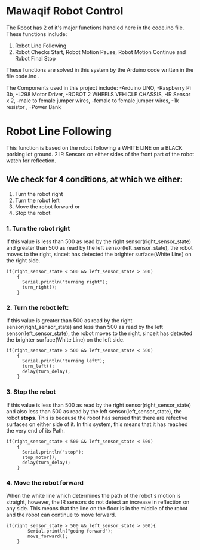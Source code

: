 # Mawaqif Robot Control

The Robot has 2 of it's major functions handled here in the code.ino file.
These functions include:
1. Robot Line Following
2. Robot Checks Start, Robot Motion Pause, Robot Motion Continue  and Robot Final Stop

These functions are solved in this system by the Arduino code written in the file code.ino .

The Components used in this project include:
-Arduino UNO,
-Raspberry Pi 3b,
-L298 Motor Driver,
-ROBOT 2 WHEELS VEHICLE CHASSIS,
-IR Sensor x 2,
-male to female jumper wires,
-female to female jumper wires,
-1k resistor ,
-Power Bank

# Robot Line Following

This function is based on the robot following a WHITE LINE on a BLACK parking lot ground.
2 IR Sensors on either sides of the front part of the robot watch for reflection. 
## We check for 4 conditions, at which we either:
1. Turn the robot right
2. Turn the robot left
3. Move the robot forward or
4. Stop the robot

### 1.  Turn the robot right
  If this value is less than 500 as read by the right sensor(right_sensor_state) and greater than 500 as read by the left sensor(left_sensor_state), the robot moves to the right, sinceit has detected the brighter surface(White Line) on the right side.
```
if(right_sensor_state < 500 && left_sensor_state > 500)
    {
      Serial.println("turning right");
      turn_right();
    } 
```
    
### 2.  Turn the robot left:
 If this value is greater than 500 as read by the right sensor(right_sensor_state) and less than 500 as read by the left sensor(left_sensor_state), the robot moves to the right, sinceit has detected the brighter surface(White Line) on the left side.
```
if(right_sensor_state > 500 && left_sensor_state < 500)
    {
      Serial.println("turning left");
      turn_left();
      delay(turn_delay);
    }
``` 
### 3.  Stop the robot
If this value is less than 500 as read by the right sensor(right_sensor_state) and also less than 500 as read by the left sensor(left_sensor_state), the robot **stops**. This is because the robot has sensed that there are refective surfaces on either side of it. In this system, this means that it has reached the very end of its Path.
```
if(right_sensor_state < 500 && left_sensor_state < 500)
    {
      Serial.println("stop");
      stop_motor();
      delay(turn_delay);
    }
```

### 4.  Move the robot forward 
When the white line which determines the path of the robot's motion is straight, however, the IR sensors do not detect an increase in reflection on any side. This means that the line on the floor is in the middle of the robot and the robot can continue to move forward.
```
if(right_sensor_state > 500 && left_sensor_state > 500){ 
        Serial.println("going forward");
        move_forward();
    }
```
